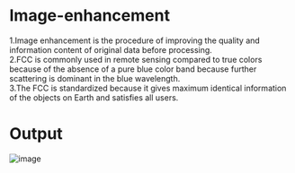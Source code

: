 # Image-enhancement
1.Image enhancement is the procedure of improving the quality and information content of original data before processing.
<br>
2.FCC is commonly used in remote sensing compared to true colors because of the absence of a pure blue color band because further scattering is dominant in the blue wavelength.
<br>
3.The FCC is standardized because it gives maximum identical information of the objects on Earth and satisfies all users.

<h1>Output</h1>

![image](https://user-images.githubusercontent.com/70971734/153227696-da90d809-79f9-40b8-ad0e-8d631603be9f.png)

